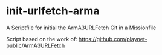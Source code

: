 # init-urlfetch-arma
A Scriptfile for initial the ArmA3URLFetch Git in a Missionfile

Script based on the work of: https://github.com/playnet-public/ArmA3URLFetch
